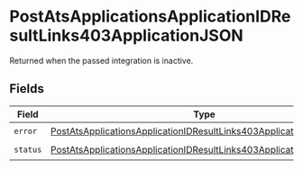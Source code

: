 # PostAtsApplicationsApplicationIDResultLinks403ApplicationJSON

Returned when the passed integration is inactive.


## Fields

| Field                                                                                                                                                                 | Type                                                                                                                                                                  | Required                                                                                                                                                              | Description                                                                                                                                                           |
| --------------------------------------------------------------------------------------------------------------------------------------------------------------------- | --------------------------------------------------------------------------------------------------------------------------------------------------------------------- | --------------------------------------------------------------------------------------------------------------------------------------------------------------------- | --------------------------------------------------------------------------------------------------------------------------------------------------------------------- |
| `error`                                                                                                                                                               | [PostAtsApplicationsApplicationIDResultLinks403ApplicationJSONError](../../models/operations/postatsapplicationsapplicationidresultlinks403applicationjsonerror.md)   | :heavy_check_mark:                                                                                                                                                    | N/A                                                                                                                                                                   |
| `status`                                                                                                                                                              | [PostAtsApplicationsApplicationIDResultLinks403ApplicationJSONStatus](../../models/operations/postatsapplicationsapplicationidresultlinks403applicationjsonstatus.md) | :heavy_check_mark:                                                                                                                                                    | N/A                                                                                                                                                                   |